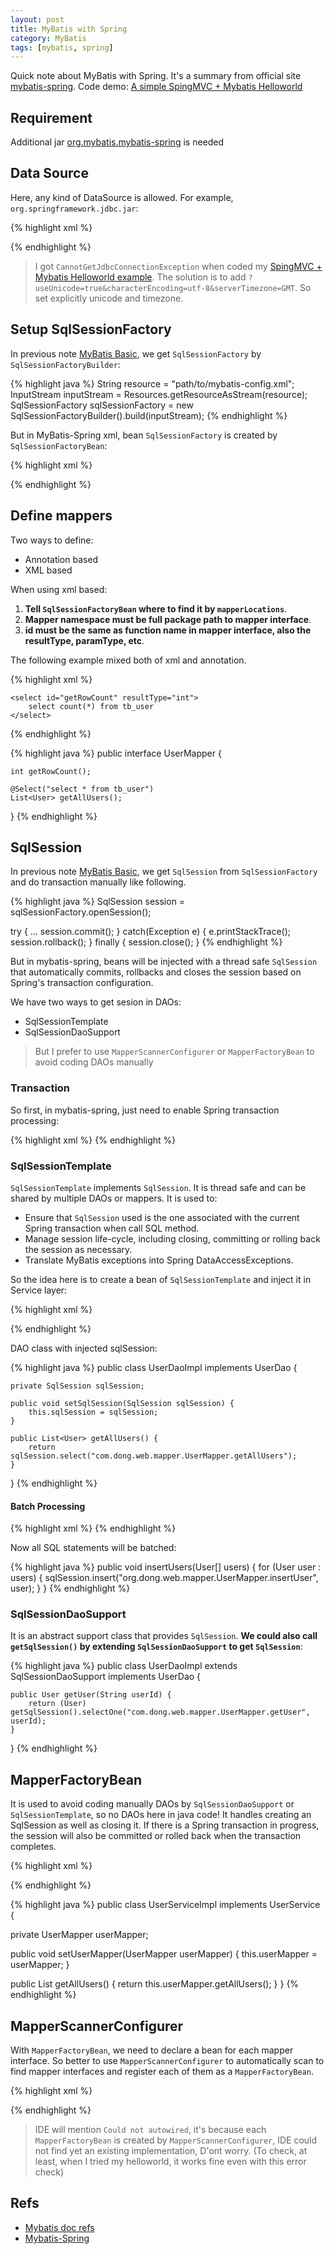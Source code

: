 ```yaml
---
layout: post
title: MyBatis with Spring
category: MyBatis
tags: [mybatis, spring]
---
```


Quick note about MyBatis with Spring. It's a summary from official site [mybatis-spring](http://www.mybatis.org/spring/). Code demo: [A simple SpingMVC + Mybatis Helloworld](https://github.com/DONGChuan/SpringMVC-Mybatis-Helloworld)

## Requirement

Additional jar [org.mybatis.mybatis-spring](http://mvnrepository.com/artifact/org.mybatis/mybatis-spring) is needed

## Data Source

Here, any kind of DataSource is allowed. For example, `org.springframework.jdbc.jar`:

{% highlight xml %}
<!-- In Resources folder, create jdbc.properties with following content -->
<!-- jdbc.driver=com.mysql.jdbc.Driver -->
<!-- jdbc.url=jdbc:mysql://localhost:3306/db_name -->
<!-- jdbc.username=root -->
<!-- jdbc.password=password -->
<bean class="org.springframework.beans.factory.config.PropertyPlaceholderConfigurer">
    <property name="location" value="classpath:jdbc.properties"/>
</bean>

<bean id="dataSource" class="org.springframework.jdbc.datasource.DriverManagerDataSource">
    <property name="driverClassName" value="${jdbc.driver}"/>
    <property name="url" value="${jdbc.url}"/>
    <property name="username" value="${jdbc.username}"/>
    <property name="password" value="${jdbc.password}"/>
</bean>
{% endhighlight %}

> I got `CannotGetJdbcConnectionException` when coded my [SpingMVC + Mybatis Helloworld example](https://github.com/DONGChuan/SpringMVC-Mybatis-Helloworld). The solution is to add `?useUnicode=true&characterEncoding=utf-8&serverTimezone=GMT`. So set explicitly unicode and timezone.

## Setup SqlSessionFactory

In previous note [MyBatis Basic](http://dongchuan.github.io/articles/2016/04/MyBatis-CRUD.html), we get `SqlSessionFactory` by `SqlSessionFactoryBuilder`:

{% highlight java %}
String resource = "path/to/mybatis-config.xml";
InputStream inputStream = Resources.getResourceAsStream(resource);
SqlSessionFactory sqlSessionFactory = new SqlSessionFactoryBuilder().build(inputStream);
{% endhighlight %}

But in MyBatis-Spring xml, bean `SqlSessionFactory` is created by `SqlSessionFactoryBean`:

{% highlight xml %}
<bean id="sqlSessionFactory" class="org.mybatis.spring.SqlSessionFactoryBean">
    <property name="dataSource" ref="dataSource" /> <!-- Obliged -->
    <!-- Indicate location of mapper files where exists mysql statements -->
    <property name="mapperLocations" value="classpath*:/mybatis/*Mapper.xml"/>
    <!-- Indicate mybatis config files where exists typeAliases, settings, etc -->
    <property name="configLocation" value="classpath:/mybatis/mybatis-config.xml"/>
</bean>

<!-- In java code, it does the following step to create SqlSessionFactory
SqlSessionFactoryBean factoryBean = new SqlSessionFactoryBean();
SqlSessionFactory sessionFactory = factoryBean.getObject();
-->
{% endhighlight %}

## Define mappers

Two ways to define:

* Annotation based
* XML based

When using xml based:

1. **Tell `SqlSessionFactoryBean` where to find it by `mapperLocations`**.
2. **Mapper namespace must be full package path to mapper interface**.
3. **id must be the same as function name in mapper interface, also the resultType, paramType, etc**.

The following example mixed both of xml and annotation. 

{% highlight xml %}
<?xml version="1.0" encoding="UTF-8" ?>
<!DOCTYPE mapper PUBLIC "-//mybatis.org//DTD Mapper 3.0//EN" "http://mybatis.org/dtd/mybatis-3-mapper.dtd">
<!-- namespace must indicate mapper interface full package path -->
<mapper namespace="com.dong.web.mapper.UserMapper">

    <select id="getRowCount" resultType="int">
        select count(*) from tb_user
    </select>

</mapper> 
{% endhighlight %}

{% highlight java %}
public interface UserMapper {

    int getRowCount();

    @Select("select * from tb_user")
    List<User> getAllUsers();

}
{% endhighlight %}

## SqlSession

In previous note [MyBatis Basic](http://dongchuan.github.io/articles/2016/04/MyBatis-CRUD.html), we get `SqlSession` from `SqlSessionFactory` and do transaction manually like following.

{% highlight java %}
SqlSession session = sqlSessionFactory.openSession();

try {
  	...
  	session.commit();
} catch(Exception e) {
	e.printStackTrace();
	session.rollback(); 
} finally {
	session.close();
}
{% endhighlight %}

But in mybatis-spring, beans will be injected with a thread safe `SqlSession` that automatically commits, rollbacks and closes the session based on Spring's transaction configuration.

We have two ways to get sesion in DAOs:

* SqlSessionTemplate 
* SqlSessionDaoSupport

> But I prefer to use `MapperScannerConfigurer` or `MapperFactoryBean` to avoid coding DAOs manually

### Transaction

So first, in mybatis-spring, just need to enable Spring transaction processing:

{% highlight xml %}
<bean id="transactionManager" class="org.springframework.jdbc.datasource.DataSourceTransactionManager">
    <property name="dataSource" ref="dataSource" />
</bean>
{% endhighlight %}

### SqlSessionTemplate

`SqlSessionTemplate` implements `SqlSession`. It is thread safe and can be shared by multiple DAOs or mappers. It is used to:
 
* Ensure that `SqlSession` used is the one associated with the current Spring transaction when call SQL method. 
* Manage session life-cycle, including closing, committing or rolling back the session as necessary. 
* Translate MyBatis exceptions into Spring DataAccessExceptions.

So the idea here is to create a bean of `SqlSessionTemplate` and inject it in Service layer:

{% highlight xml %}
<!-- Create a SqlSession bean -->
<bean id="sqlSession" class="org.mybatis.spring.SqlSessionTemplate">
    <constructor-arg index="0" ref="sqlSessionFactory" />
</bean>

<!-- Inject it in Service layer -->
<bean id="userDAO" class="com.dong.web.dao.UserDaoImpl">
    <property name="sqlSession" ref="sqlSession" />
</bean>
{% endhighlight %}

DAO class with injected sqlSession:

{% highlight java %}
public class UserDaoImpl implements UserDao {

    private SqlSession sqlSession;

    public void setSqlSession(SqlSession sqlSession) {
        this.sqlSession = sqlSession;
    }

    public List<User> getAllUsers() {
        return sqlSession.select("com.dong.web.mapper.UserMapper.getAllUsers");
    }
}
{% endhighlight %}

#### Batch Processing

{% highlight xml %}
<bean id="sqlSession" class="com.dong.web.dao.UserServiceImpl">
    <constructor-arg index="0" ref="sqlSessionFactory" />
    <constructor-arg index="1" value="BATCH" />
</bean>
{% endhighlight %}

Now all SQL statements will be batched: 

{% highlight java %}
public void insertUsers(User[] users) {
    for (User user : users) {
        sqlSession.insert("org.dong.web.mapper.UserMapper.insertUser", user);
    }
}
{% endhighlight %}

### SqlSessionDaoSupport

It is an abstract support class that provides `SqlSession`. **We could also call `getSqlSession()` by extending `SqlSessionDaoSupport` to get `SqlSession`**:

{% highlight java %}
public class UserDaoImpl extends SqlSessionDaoSupport implements UserDao {

    public User getUser(String userId) {
        return (User) getSqlSession().selectOne("com.dong.web.mapper.UserMapper.getUser", userId);
    }
    
}
{% endhighlight %}

## MapperFactoryBean

It is used to avoid coding manually DAOs by `SqlSessionDaoSupport` or `SqlSessionTemplate`, so no DAOs here in java code! It handles creating an SqlSession as well as closing it. If there is a Spring transaction in progress, the session will also be committed or rolled back when the transaction completes. 

{% highlight xml %}
<!-- Create a MapperFactoryBean for UserMapper interface -->
<bean id="userMapper" class="org.mybatis.spring.mapper.MapperFactoryBean">
    <property name="mapperInterface" value="com.dong.web.mapper.UserMapper" />
</bean>

<!-- Inject mapper in service layer -->
<bean id="userService" class="com.dong.web.service.UserServiceImpl">
    <property name="userMapper" ref="userMapper" />
</bean>
{% endhighlight %}

{% highlight java %}
public class UserServiceImpl implements UserService {

  private UserMapper userMapper;

  public void setUserMapper(UserMapper userMapper) {
    this.userMapper = userMapper;
  }

  public List<User> getAllUsers() {
    return this.userMapper.getAllUsers();
  }
}
{% endhighlight %}

## MapperScannerConfigurer

With `MapperFactoryBean`, we need to declare a bean for each mapper interface. So better to use `MapperScannerConfigurer` to automatically scan to find mapper interfaces and register each of them as a `MapperFactoryBean`. 

{% highlight xml %}
<!-- Scan all the interfaces under mapper/ -->
<bean class="org.mybatis.spring.mapper.MapperScannerConfigurer">
   <property name="basePackage" value="com.dong.web.mapper" />
</bean>
{% endhighlight %}

> IDE will mention `Could not autowired`, it's because each `MapperFactoryBean` is created by `MapperScannerConfigurer`, IDE could not find yet an existing implementation, D'ont worry. (To check, at least, when I tried my helloworld, it works fine even with this error check)

## Refs

* [Mybatis doc refs](http://www.mybatis.org/mybatis-3/index.html)
* [Mybatis-Spring](http://www.mybatis.org/spring/mappers.html)